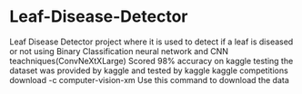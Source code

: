 # Leaf-Disease-Detector
Leaf Disease Detector project where it is used to detect if a leaf is diseased or not using Binary Classification neural network and CNN teachniques(ConvNeXtXLarge)
Scored 98% accuracy on kaggle testing the dataset was provided by kaggle and tested by kaggle
kaggle competitions download -c computer-vision-xm
Use this command to download the data 
